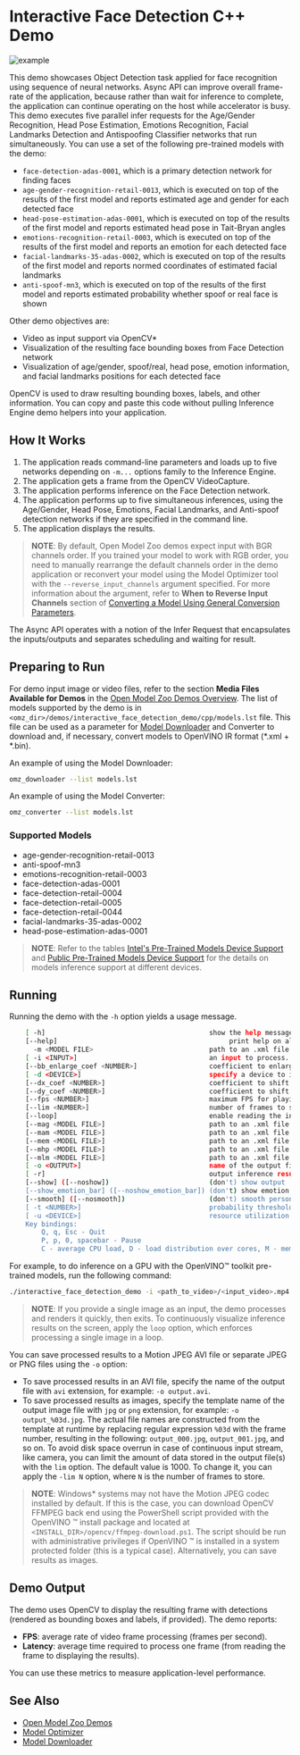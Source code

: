 # Interactive Face Detection C++ Demo

![example](../interactive_face_detection.gif)

This demo showcases Object Detection task applied for face recognition using sequence of neural networks.
Async API can improve overall frame-rate of the application, because rather than wait for inference to complete,
the application can continue operating on the host while accelerator is busy.
This demo executes five parallel infer requests for the Age/Gender Recognition, Head Pose Estimation, Emotions Recognition, Facial Landmarks Detection and Antispoofing Classifier networks that run simultaneously. You can use a set of the following pre-trained models with the demo:

* `face-detection-adas-0001`, which is a primary detection network for finding faces
* `age-gender-recognition-retail-0013`, which is executed on top of the results of the first model and reports estimated age and gender for each detected face
* `head-pose-estimation-adas-0001`, which is executed on top of the results of the first model and reports estimated head pose in Tait-Bryan angles
* `emotions-recognition-retail-0003`, which is executed on top of the results of the first model and reports an emotion for each detected face
* `facial-landmarks-35-adas-0002`, which is executed on top of the results of the first model and reports normed coordinates of estimated facial landmarks
* `anti-spoof-mn3`, which is executed on top of the results of the first model and reports estimated probability whether spoof or real face is shown

Other demo objectives are:

* Video as input support via OpenCV\*
* Visualization of the resulting face bounding boxes from Face Detection network
* Visualization of age/gender, spoof/real, head pose, emotion information, and facial landmarks positions for each detected face

OpenCV is used to draw resulting bounding boxes, labels, and other information. You can copy and paste this code without pulling Inference Engine demo helpers into your application.

## How It Works

1. The application reads command-line parameters and loads up to five networks depending on `-m...` options family to the Inference
Engine.
2. The application gets a frame from the OpenCV VideoCapture.
3. The application performs inference on the Face Detection network.
4. The application performs up to five simultaneous inferences, using the Age/Gender, Head Pose, Emotions, Facial Landmarks, and Anti-spoof detection networks if they are specified in the command line.
5. The application displays the results.

> **NOTE**: By default, Open Model Zoo demos expect input with BGR channels order. If you trained your model to work with RGB order, you need to manually rearrange the default channels order in the demo application or reconvert your model using the Model Optimizer tool with the `--reverse_input_channels` argument specified. For more information about the argument, refer to **When to Reverse Input Channels** section of [Converting a Model Using General Conversion Parameters](https://docs.openvino.ai/latest/openvino_docs_MO_DG_prepare_model_convert_model_Converting_Model.html#general-conversion-parameters).

The Async API operates with a notion of the Infer Request that encapsulates the inputs/outputs and separates scheduling and waiting for result.

## Preparing to Run

For demo input image or video files, refer to the section **Media Files Available for Demos** in the [Open Model Zoo Demos Overview](../../README.md).
The list of models supported by the demo is in `<omz_dir>/demos/interactive_face_detection_demo/cpp/models.lst` file.
This file can be used as a parameter for [Model Downloader](../../../tools/model_tools/README.md) and Converter to download and, if necessary, convert models to OpenVINO IR format (\*.xml + \*.bin).

An example of using the Model Downloader:

```sh
omz_downloader --list models.lst
```

An example of using the Model Converter:

```sh
omz_converter --list models.lst
```

### Supported Models

* age-gender-recognition-retail-0013
* anti-spoof-mn3
* emotions-recognition-retail-0003
* face-detection-adas-0001
* face-detection-retail-0004
* face-detection-retail-0005
* face-detection-retail-0044
* facial-landmarks-35-adas-0002
* head-pose-estimation-adas-0001

> **NOTE**: Refer to the tables [Intel's Pre-Trained Models Device Support](../../../models/intel/device_support.md) and [Public Pre-Trained Models Device Support](../../../models/public/device_support.md) for the details on models inference support at different devices.

## Running

Running the demo with the `-h` option yields a usage message.

```sh
    [ -h]                                         show the help message and exit
    [--help]                                           print help on all arguments
      -m <MODEL FILE>                             path to an .xml file with a trained Face Detection model
    [ -i <INPUT>]                                 an input to process. The input must be a single image, a folder of images, video file or camera id. Default is 0
    [--bb_enlarge_coef <NUMBER>]                  coefficient to enlarge/reduce the size of the bounding box around the detected face. Default is 1.2
    [ -d <DEVICE>]                                specify a device to infer on (the list of available devices is shown below). Use '-d HETERO:<comma-separated_devices_list>' format to specify HETERO plugin. Use '-d MULTI:<comma-separated_devices_list>' format to specify MULTI plugin. Default is CPU
    [--dx_coef <NUMBER>]                          coefficient to shift the bounding box around the detected face along the Ox axis
    [--dy_coef <NUMBER>]                          coefficient to shift the bounding box around the detected face along the Oy axis
    [--fps <NUMBER>]                              maximum FPS for playing video
    [--lim <NUMBER>]                              number of frames to store in output. If 0 is set, all frames are stored. Default is 1000
    [--loop]                                      enable reading the input in a loop
    [--mag <MODEL FILE>]                          path to an .xml file with a trained Age/Gender Recognition model
    [--mam <MODEL FILE>]                          path to an .xml file with a trained Antispoofing Classification model
    [--mem <MODEL FILE>]                          path to an .xml file with a trained Emotions Recognition model
    [--mhp <MODEL FILE>]                          path to an .xml file with a trained Head Pose Estimation model
    [--mlm <MODEL FILE>]                          path to an .xml file with a trained Facial Landmarks Estimation model
    [ -o <OUTPUT>]                                name of the output file(s) to save
    [ -r]                                         output inference results as raw values
    [--show] ([--noshow])                         (don't) show output
    [--show_emotion_bar] ([--noshow_emotion_bar]) (don't) show emotion bar
    [--smooth] ([--nosmooth])                     (don't) smooth person attributes
    [ -t <NUMBER>]                                probability threshold for detections. Default is 0.5
    [ -u <DEVICE>]                                resource utilization graphs. Default is cdm. c - average CPU load, d - load distribution over cores, m - memory usage, h - hide
    Key bindings:
        Q, q, Esc - Quit
        P, p, 0, spacebar - Pause
        C - average CPU load, D - load distribution over cores, M - memory usage, H - hide

```

For example, to do inference on a GPU with the OpenVINO&trade; toolkit pre-trained models, run the following command:

```sh
./interactive_face_detection_demo -i <path_to_video>/<input_video>.mp4 -m <path_to_model>/face-detection-adas-0001.xml --mag <path_to_model>/age-gender-recognition-retail-0013.xml --mhp <path_to_model>/head-pose-estimation-adas-0001.xml --mem <path_to_model>/emotions-recognition-retail-0003.xml --mlm <path_to_model>/facial-landmarks-35-adas-0002.xml --mam <path_to_model>/anti-spoof-mn3.xml -d GPU
```

>**NOTE**: If you provide a single image as an input, the demo processes and renders it quickly, then exits. To continuously visualize inference results on the screen, apply the `loop` option, which enforces processing a single image in a loop.

You can save processed results to a Motion JPEG AVI file or separate JPEG or PNG files using the `-o` option:

* To save processed results in an AVI file, specify the name of the output file with `avi` extension, for example: `-o output.avi`.
* To save processed results as images, specify the template name of the output image file with `jpg` or `png` extension, for example: `-o output_%03d.jpg`. The actual file names are constructed from the template at runtime by replacing regular expression `%03d` with the frame number, resulting in the following: `output_000.jpg`, `output_001.jpg`, and so on.
To avoid disk space overrun in case of continuous input stream, like camera, you can limit the amount of data stored in the output file(s) with the `lim` option. The default value is 1000. To change it, you can apply the `-lim N` option, where `N` is the number of frames to store.

>**NOTE**: Windows\* systems may not have the Motion JPEG codec installed by default. If this is the case, you can download OpenCV FFMPEG back end using the PowerShell script provided with the OpenVINO &trade; install package and located at `<INSTALL_DIR>/opencv/ffmpeg-download.ps1`. The script should be run with administrative privileges if OpenVINO &trade; is installed in a system protected folder (this is a typical case). Alternatively, you can save results as images.

## Demo Output

The demo uses OpenCV to display the resulting frame with detections (rendered as bounding boxes and labels, if provided).
The demo reports:

* **FPS**: average rate of video frame processing (frames per second).
* **Latency**: average time required to process one frame (from reading the frame to displaying the results).

You can use these metrics to measure application-level performance.

## See Also

* [Open Model Zoo Demos](../../README.md)
* [Model Optimizer](https://docs.openvino.ai/latest/_docs_MO_DG_Deep_Learning_Model_Optimizer_DevGuide.html)
* [Model Downloader](../../../tools/model_tools/README.md)
